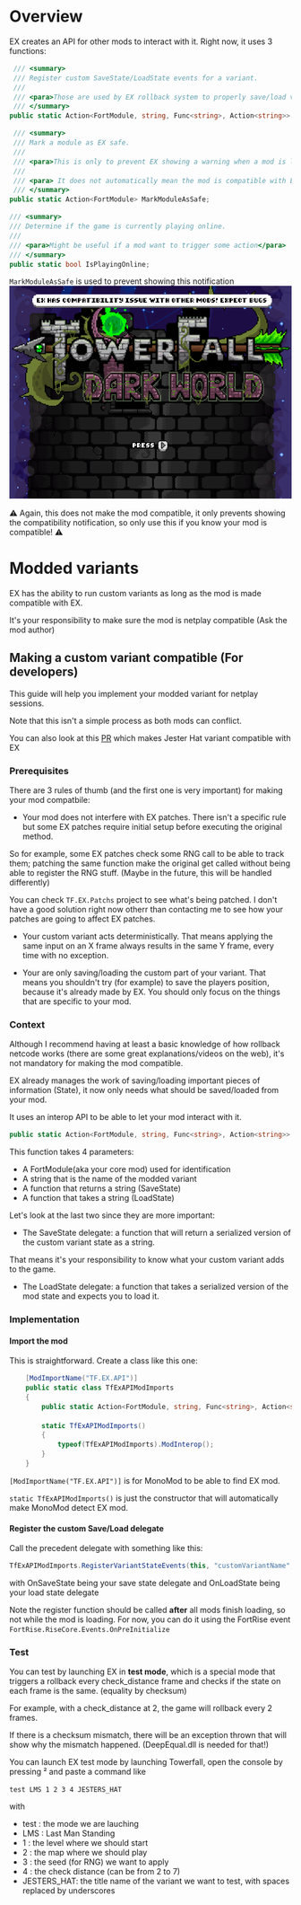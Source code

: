 # Overview

EX creates an API for other mods to interact with it. Right now, it uses 3 functions:

```C#
 /// <summary>
 /// Register custom SaveState/LoadState events for a variant.
 ///
 /// <para>Those are used by EX rollback system to properly save/load variant custom properties</para>
 /// </summary>
public static Action<FortModule, string, Func<string>, Action<string>> RegisterVariantStateEvents;
```

```C#
 /// <summary>
 /// Mark a module as EX safe.
 ///
 /// <para>This is only to prevent EX showing a warning when a mod is loaded.</para>
 ///
 /// <para> It does not automatically mean the mod is compatible with EX and test should be done first. </para>
 /// </summary>
public static Action<FortModule> MarkModuleAsSafe;
```

```C#
/// <summary>
/// Determine if the game is currently playing online.
///
/// <para>Might be useful if a mod want to trigger some action</para>
/// </summary>
public static bool IsPlayingOnline;
```

`MarkModuleAsSafe` is used to prevent showing this notification
![Alt text](images/incompat.png)

⚠ Again, this does not make the mod compatible, it only prevents showing the compatibility notification, so only use this if you know your mod is compatible! ⚠

# Modded variants

EX has the ability to run custom variants as long as the mod is made compatible with EX.

It's your responsibility to make sure the mod is netplay compatible (Ask the mod author)

## Making a custom variant compatible (For developers)

This guide will help you implement your modded variant for netplay sessions.

Note that this isn't a simple process as both mods can conflict.

You can also look at this [PR](https://github.com/FortRise/ExampleFortRiseMod/pull/1) which makes Jester Hat variant compatible with EX

### Prerequisites

There are 3 rules of thumb (and the first one is very important) for making your mod compatbile:

- Your mod does not interfere with EX patches. There isn't a specific rule but some EX patches require initial setup before executing the original method.

So for example, some EX patches check some RNG call to be able to track them; patching the same function make the original get called without being able to register the RNG stuff. (Maybe in the future, this will be handled differently)

You can check `TF.EX.Patchs` project to see what's being patched. I don't have a good solution right now otherr than contacting me to see how your patches are going to affect EX patches.

- Your custom variant acts deterministically. That means applying the same input on an X frame always results in the same Y frame, every time with no exception.

- Your are only saving/loading the custom part of your variant. That means you shouldn't try (for example) to save the players position, because it's already made by EX. You should only focus on the things that are specific to your mod.

### Context

Although I recommend having at least a basic knowledge of how rollback netcode works (there are some great explanations/videos on the web), it's not mandatory for making the mod compatible.

EX already manages the work of saving/loading important pieces of information (State), it now only needs what should be saved/loaded from your mod.

It uses an interop API to be able to let your mod interact with it.

```C#
public static Action<FortModule, string, Func<string>, Action<string>> RegisterVariantStateEvents;
```

This function takes 4 parameters:

- A FortModule(aka your core mod) used for identification
- A string that is the name of the modded variant
- A function that returns a string (SaveState)
- A function that takes a string (LoadState)

Let's look at the last two since they are more important:

- The SaveState delegate: a function that will return a serialized version of the custom variant state as a string.

That means it's your responsibility to know what your custom variant adds to the game.

- The LoadState delegate: a function that takes a serialized version of the mod state and expects you to load it.

### Implementation

#### Import the mod

This is straightforward. Create a class like this one:

```C#
    [ModImportName("TF.EX.API")]
    public static class TfExAPIModImports
    {
        public static Action<FortModule, string, Func<string>, Action<string>> RegisterVariantStateEvents;

        static TfExAPIModImports()
        {
            typeof(TfExAPIModImports).ModInterop();
        }
    }
```

`[ModImportName("TF.EX.API")]` is for MonoMod to be able to find EX mod.

`static TfExAPIModImports()` is just the constructor that will automatically make MonoMod detect EX mod.

#### Register the custom Save/Load delegate

Call the precedent delegate with something like this:

```C#
TfExAPIModImports.RegisterVariantStateEvents(this, "customVariantName", OnSaveState, OnLoadState);
```

with OnSaveState being your save state delegate and OnLoadState being your load state delegate

Note the register function should be called **after** all mods finish loading, so not while the mod is loading.
For now, you can do it using the FortRise event `FortRise.RiseCore.Events.OnPreInitialize`

### Test

You can test by launching EX in **test mode**, which is a special mode that triggers a rollback every check_distance frame and checks if the state on each frame is the same. (equality by checksum)

For example, with a check_distance at 2, the game will rollback every 2 frames.

If there is a checksum mismatch, there will be an exception thrown that will show why the mismatch happened. (DeepEqual.dll is needed for that!)

You can launch EX test mode by launching Towerfall, open the console by pressing ² and paste a command like

`test LMS 1 2 3 4 JESTERS_HAT`

with

- test : the mode we are lauching
- LMS : Last Man Standing
- 1 : the level where we should start
- 2 : the map where we should play
- 3 : the seed (for RNG) we want to apply
- 4 : the check distance (can be from 2 to 7)
- JESTERS_HAT: the title name of the variant we want to test, with spaces replaced by underscores
